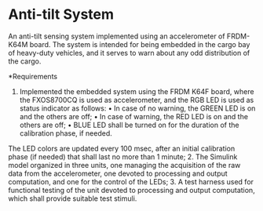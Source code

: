 # Anti-tilt System
An anti-tilt sensing system implemented using an accelerometer of FRDM-K64M board. The system is
intended for being embedded in the cargo bay of heavy-duty vehicles, and it serves to warn
about any odd distribution of the cargo.

*Requirements
1. Implemented the embedded system using the FRDM K64F board, where the
FXOS8700CQ is used as accelerometer, and the RGB LED is used as status indicator as
follows:
• In case of no warning, the GREEN LED is on and the others are off;
• In case of warning, the RED LED is on and the others are off;
• BLUE LED shall be turned on for the duration of the calibration phase, if needed.

The LED colors are updated every 100 msec, after an initial calibration phase (if
needed) that shall last no more than 1 minute;
2. The Simulink model organized in three units, one managing the acquisition of
the raw data from the accelerometer, one devoted to processing and output
computation, and one for the control of the LEDs;
3. A test harness used for functional testing of the unit devoted to
processing and output computation, which shall provide suitable test stimuli.
